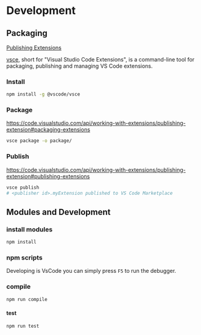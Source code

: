 # Development

## Packaging

[Publishing Extensions](https://code.visualstudio.com/api/working-with-extensions/publishing-extension)

[vsce](https://github.com/microsoft/vscode-vsce), short for "Visual Studio Code Extensions", is a command-line tool for packaging, publishing and managing VS Code extensions.

### Install

```bash
npm install -g @vscode/vsce
```

### Package

<https://code.visualstudio.com/api/working-with-extensions/publishing-extension#packaging-extensions>

```bash
vsce package -o package/
```

### Publish

<https://code.visualstudio.com/api/working-with-extensions/publishing-extension#publishing-extensions>

```bash
vsce publish
# <publisher id>.myExtension published to VS Code Marketplace
```


## Modules and Development

### install modules

```bash
npm install 
```

### npm scripts

Developing is VsCode you can simply press `F5` to run the debugger.

### compile

```bash
npm run compile
```

#### test

```bash
npm run test
```

